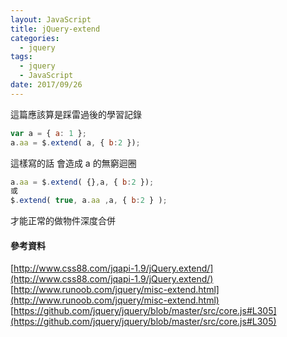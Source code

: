 ```yaml
---
layout: JavaScript
title: jQuery-extend
categories:
  - jquery
tags:
  - jquery
  - JavaScript
date: 2017/09/26
---
```


這篇應該算是踩雷過後的學習記錄

```js
var a = { a: 1 };
a.aa = $.extend( a, { b:2 });
```

這樣寫的話 會造成 a 的無窮迴圈

```js
a.aa = $.extend( {},a, { b:2 });
或
$.extend( true, a.aa ,a, { b:2 } );
```

才能正常的做物件深度合併

#### 參考資料

[http://www.css88.com/jqapi-1.9/jQuery.extend/](http://www.css88.com/jqapi-1.9/jQuery.extend/)
[http://www.runoob.com/jquery/misc-extend.html](http://www.runoob.com/jquery/misc-extend.html)
[https://github.com/jquery/jquery/blob/master/src/core.js#L305](https://github.com/jquery/jquery/blob/master/src/core.js#L305)

